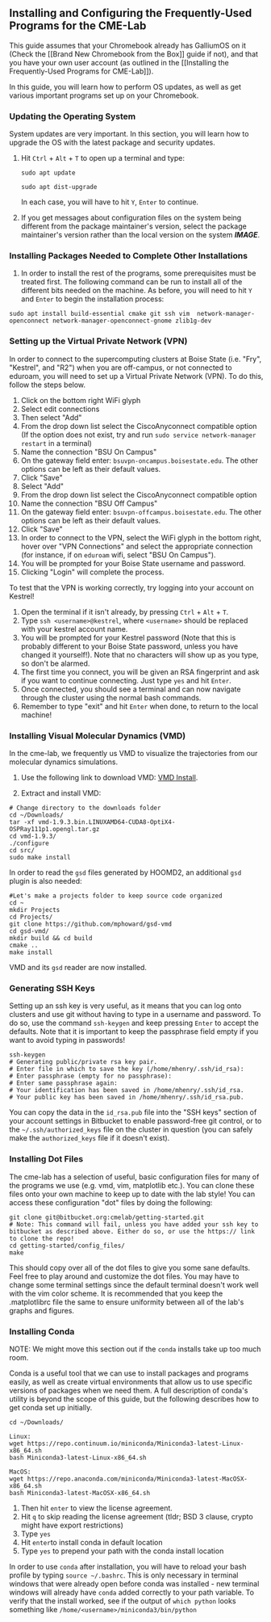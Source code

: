 ## Installing and Configuring the Frequently-Used Programs for the CME-Lab ##

This guide assumes that your Chromebook already has GalliumOS on it (Check the [[Brand New Chromebook from the Box]] guide if not), and that you have your own user account (as outlined in the [[Installing the Frequently-Used Programs for CME-Lab]]).

In this guide, you will learn how to perform OS updates, as well as get various important programs set up on your Chromebook.

### Updating the Operating System ###

System updates are very important. In this section, you will learn how to upgrade the OS with the latest package and security updates.

1. Hit `Ctrl` + `Alt` + `T` to open up a terminal and type:

    ```sudo apt update ```

    ```sudo apt dist-upgrade```

    In each case, you will have to hit `Y`, `Enter` to continue.

1. If you get messages about configuration files on the system being different from the package maintainer's version, select the package maintainer's version rather than the local version on the system ***IMAGE***.

### Installing Packages Needed to Complete Other Installations ###

1. In order to install the rest of the programs, some prerequisites must be treated first. The following command can be run to install all of the different bits needed on the machine. As before, you will need to hit `Y` and `Enter` to begin the installation process:

```sudo apt install build-essential cmake git ssh vim  network-manager-openconnect network-manager-openconnect-gnome zlib1g-dev```


### Setting up the Virtual Private Network (VPN) ###

In order to connect to the supercomputing clusters at Boise State (i.e. "Fry", "Kestrel", and "R2") when you are off-campus, or not connected to eduroam, you will need to set up a Virtual Private Network (VPN). To do this, follow the steps below.

1. Click on the bottom right WiFi glyph
1. Select edit connections
1. Then select "Add"
1. From the drop down list select the CiscoAnyconnect compatible option
(If the option does not exist, try and run `sudo service network-manager restart` in a terminal)
1. Name the connection "BSU On Campus"
1. On the gateway field enter: `bsuvpn-oncampus.boisestate.edu`. The other options can be left as their default values.
1. Click "Save"
1. Select "Add"
1. From the drop down list select the CiscoAnyconnect compatible option
1. Name the connection "BSU Off Campus"
1. On the gateway field enter: `bsuvpn-offcampus.boisestate.edu`. The other options can be left as their default values.
1. Click "Save"
1. In order to connect to the VPN, select the WiFi glyph in the bottom right, hover over "VPN Connections" and select the appropriate connection (for instance, if on `eduroam` wifi, select "BSU On Campus"). 
1. You will be prompted for your Boise State username and password. 
1. Clicking "Login" will complete the process.

To test that the VPN is working correctly, try logging into your account on Kestrel!

1. Open the terminal if it isn't already, by pressing `Ctrl` + `Alt` + `T`.
1. Type `ssh <username>@kestrel`, where `<username>` should be replaced with your kestrel account name.
1. You will be prompted for your Kestrel password (Note that this is probably different to your Boise State password, unless you have changed it yourself!). Note that no characters will show up as you type, so don't be alarmed.
1. The first time you connect, you will be given an RSA fingerprint and ask if you want to continue connecting. Just type `yes` and hit `Enter`.
1. Once connected, you should see a terminal and can now navigate through the cluster using the normal bash commands.
1. Remember to type "exit" and hit `Enter` when done, to return to the local machine!



### Installing Visual Molecular Dynamics (VMD) ###

In the cme-lab, we frequently us VMD to visualize the trajectories from our molecular dynamics simulations.

1. Use the following link to download VMD: [VMD Install](https://drive.google.com/file/d/0BwrDd9rKbqideno1V0tMTFg1bmM/view?usp=sharing).

1. Extract and install VMD:

```
# Change directory to the downloads folder
cd ~/Downloads/
tar -xf vmd-1.9.3.bin.LINUXAMD64-CUDA8-OptiX4-OSPRay111p1.opengl.tar.gz 
cd vmd-1.9.3/
./configure
cd src/
sudo make install
```


In order to read the `gsd` files generated by HOOMD2, an additional `gsd` plugin is also needed:

```
#Let's make a projects folder to keep source code organized  
cd ~
mkdir Projects
cd Projects/
git clone https://github.com/mphoward/gsd-vmd
cd gsd-vmd/
mkdir build && cd build
cmake ..
make install 
```

VMD and its `gsd` reader are now installed.


### Generating SSH Keys ###


Setting up an ssh key is very useful, as it means that you can log onto clusters and use git without having to type in a username and password. To do so, use the command `ssh-keygen` and keep pressing `Enter` to accept the defaults. Note that it is important to keep the passphrase field empty if you want to avoid typing in passwords!

```
ssh-keygen 
# Generating public/private rsa key pair.
# Enter file in which to save the key (/home/mhenry/.ssh/id_rsa): 
# Enter passphrase (empty for no passphrase): 
# Enter same passphrase again: 
# Your identification has been saved in /home/mhenry/.ssh/id_rsa.
# Your public key has been saved in /home/mhenry/.ssh/id_rsa.pub.
```

You can copy the data in the `id_rsa.pub` file into the "SSH keys" section of your account settings in Bitbucket to enable password-free git control, or to the `~/.ssh/authorized_keys` file on the cluster in question (you can safely make the `authorized_keys` file if it doesn't exist).


### Installing Dot Files ###

The cme-lab has a selection of useful, basic configuration files for many of the programs we use (e.g. vmd, vim, matplotlib etc.). You can clone these files onto your own machine to keep up to date with the lab style! You can access these configuration "dot" files by doing the following:
 
```
git clone git@bitbucket.org:cmelab/getting-started.git
# Note: This command will fail, unless you have added your ssh key to bitbucket as described above. Either do so, or use the https:// link to clone the repo!
cd getting-started/config_files/
make
```
This should copy over all of the dot files to give you some sane defaults. Feel free to play around and customize the dot files. You may have to change some terminal settings since the default terminal doesn't work well with the vim color scheme. It is recommended that you keep the .matplotlibrc file the same to ensure uniformity between all of the lab's graphs and figures.


### Installing Conda ###

NOTE: We might move this section out if the `conda` installs take up too much room.

Conda is a useful tool that we can use to install packages and programs easily, as well as create virtual environments that allow us to use specific versions of packages when we need them. A full description of conda's utility is beyond the scope of this guide, but the following describes how to get conda set up initially.


```
cd ~/Downloads/

Linux:
wget https://repo.continuum.io/miniconda/Miniconda3-latest-Linux-x86_64.sh
bash Miniconda3-latest-Linux-x86_64.sh

MacOS:
wget https://repo.anaconda.com/miniconda/Miniconda3-latest-MacOSX-x86_64.sh
bash Miniconda3-latest-MacOSX-x86_64.sh

```
1. Then hit `enter` to view the license agreement.
2. Hit `q` to skip reading the license agreement (tldr; BSD 3 clause, crypto might have export restrictions)
3. Type `yes`
4. Hit `enter`to install conda in default location
5. Type `yes` to prepend your path with the conda install location

In order to use `conda` after installation, you will have to reload your bash profile by typing `source ~/.bashrc`. This is only necessary in terminal windows that were already open before conda was installed - new terminal windows will already have `conda` added correctly to your path variable. To verify that the install worked, see if the output of `which python` looks something like `/home/<username>/miniconda3/bin/python`